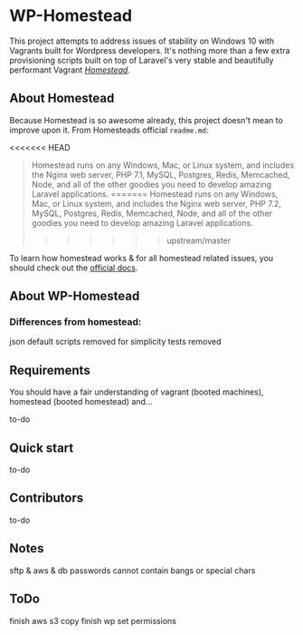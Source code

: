 # WP-Homestead

This project attempts to address issues of stability on Windows 10 with Vagrants built for Wordpress developers. It's nothing more than a few extra provisioning scripts built on top of Laravel's very stable and beautifully performant Vagrant [_Homestead_](https://laravel.com/docs/homestead).

## About Homestead

Because Homestead is so awesome already, this project doesn't mean to improve upon it. From Homesteads official `readme.md`:

<<<<<<< HEAD
> Homestead runs on any Windows, Mac, or Linux system, and includes the Nginx web server, PHP 7.1, MySQL, Postgres, Redis, Memcached, Node, and all of the other goodies you need to develop amazing Laravel applications.
=======
Homestead runs on any Windows, Mac, or Linux system, and includes the Nginx web server, PHP 7.2, MySQL, Postgres, Redis, Memcached, Node, and all of the other goodies you need to develop amazing Laravel applications.
>>>>>>> upstream/master

To learn how homestead works & for all homestead related issues, you should check out the [official docs](https://laravel.com/docs/homestead).

## About WP-Homestead

### Differences from homestead:

json default scripts removed for simplicity
tests removed

## Requirements

You should have a fair understanding of vagrant (booted machines), homestead (booted homestead) and...

to-do

## Quick start

to-do

## Contributors

to-do

## Notes

sftp & aws & db passwords cannot contain bangs or special chars

## ToDo

finish aws s3 copy
finish wp set permissions
